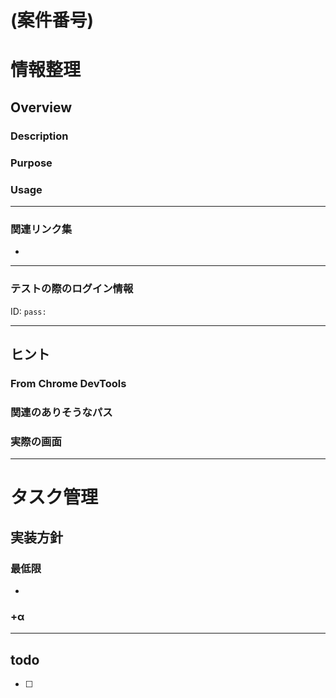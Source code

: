# (案件番号)

# 情報整理

## Overview

### Description

### Purpose

### Usage

---

### 関連リンク集

-

---

### テストの際のログイン情報

ID: ``
pass: ``

---

## ヒント

### From Chrome DevTools

### 関連のありそうなパス

### 実際の画面

---

# タスク管理

## 実装方針

### 最低限

-

### +α

---

## todo

- [ ]
